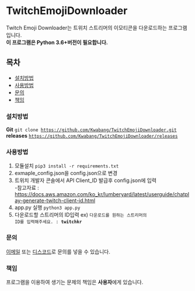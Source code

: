 # TwitchEmojiDownloader <img src="https://img.shields.io/static/v1?label=code&message=Python3&color=orange" alt="">

Twitch Emoji Downloader는 트위치 스트리머의 이모티콘을 다운로드하는 프로그램입니다.<br>
**이 프로그램은 Python 3.6+버전이 필요합니다.**

## 목차
- [설치방법](#설치방법)
- [사용방법](#사용방법)
- [문의](#문의)
- [책임](#책임)

### 설치방법 
**Git** <code>git clone https://github.com/Kwabang/TwitchEmojiDownloader.git</code><br>
**releases** <code>https://github.com/Kwabang/TwitchEmojiDownloader/releases</code>

### 사용방법
1. 모듈설치 <code>pip3 install -r requirements.txt</code>
2. exmaple_config.json을 config.json으로 변경
3. 트위치 개발자 콘솔에서 API Client_ID 발급후 config.json에 입력<br />
  -참고자료 : https://docs.aws.amazon.com/ko_kr/lumberyard/latest/userguide/chatplay-generate-twitch-client-id.html
4. app.py 실행 <code>python3 app.py</code>
5. 다운로드할 스트리머의 ID입력 ex) <code>다운로드를 원하는 스트리머의 ID를 입력해주세요. : **twitchkr**</code>

### 문의
[이메일](mailto:kwabang2827@gmail.com) 또는 [디스코드](https://kwabang.codes/join)로 문의를 넣을 수 있습니다.

### 책임
프로그램을 이용하여 생기는 문제의 책임은 **사용자**에게 있습니다.
